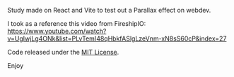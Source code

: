 Study made on React and Vite to test out a Parallax effect on webdev.

   I took as a reference this video from FireshipIO: <br> https://www.youtube.com/watch?v=UgIwjLg4ONk&list=PLvTemI48qHbkfASlgLzeVnm-xN8sS60cP&index=27



Code released under the [MIT License](https://reponame/blob/master/LICENSE).

Enjoy 
